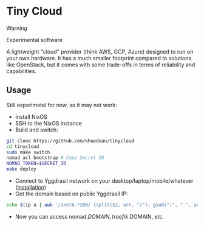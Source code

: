 # Tiny Cloud

> [!WARNING]
> Experimental software

A lightweight "cloud" provider (think AWS, GCP, Azure) designed to run on your
own hardware. It has a much smaller footprint compared to solutions like
OpenStack, but it comes with some trade-offs in terms of reliability and
capabilities.

## Usage

Still experimetal for now, so it may not work:

- Install NixOS
- SSH to the NixOS instance
- Build and switch:

```sh
git clone https://github.com/khuedoan/tinycloud
cd tinycloud
sudo make switch
nomad acl bootstrap # Copy Secret ID
NOMAD_TOKEN=$SECRET_ID
make deploy
```

- Connect to Yggdrasil network on your desktop/laptop/mobile/whatever ([installation](https://yggdrasil-network.github.io/installation.html))
- Get the domain based on public Yggdrasil IP:

```sh
echo $(ip a | awk '/inet6.*200/ {split($2, arr, "/"); gsub(":", "-", arr[1]); print arr[1]}').sslip.io
```

- Now you can access nomad.$DOMAIN, traefik.$DOMAIN, etc.
